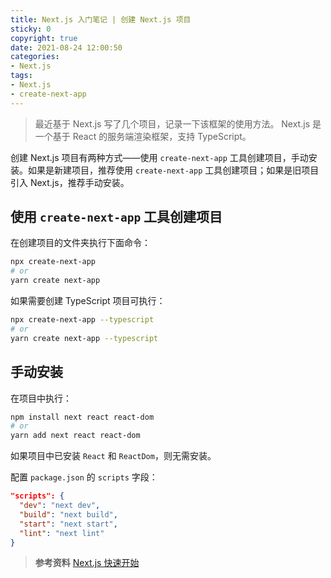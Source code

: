 ```yaml
---
title: Next.js 入门笔记 | 创建 Next.js 项目
sticky: 0
copyright: true
date: 2021-08-24 12:00:50
categories:
- Next.js
tags:
- Next.js
- create-next-app
---
```


> 最近基于 Next.js 写了几个项目，记录一下该框架的使用方法。
> Next.js 是一个基于 React 的服务端渲染框架，支持 TypeScript。

<!-- more -->

创建 Next.js 项目有两种方式——使用 `create-next-app` 工具创建项目，手动安装。如果是新建项目，推荐使用 `create-next-app` 工具创建项目；如果是旧项目引入 Next.js，推荐手动安装。

## 使用 `create-next-app` 工具创建项目

在创建项目的文件夹执行下面命令：

```bash
npx create-next-app
# or
yarn create next-app
```

如果需要创建 TypeScript 项目可执行：

```bash
npx create-next-app --typescript
# or
yarn create next-app --typescript
```

## 手动安装

在项目中执行：

```bash
npm install next react react-dom
# or
yarn add next react react-dom
```

如果项目中已安装 `React` 和 `ReactDom`，则无需安装。


配置 `package.json` 的 `scripts` 字段：

```json
"scripts": {
  "dev": "next dev",
  "build": "next build",
  "start": "next start",
  "lint": "next lint"
}
```

>**参考资料**
> [Next.js 快速开始](https://www.nextjs.cn/docs/getting-started)
